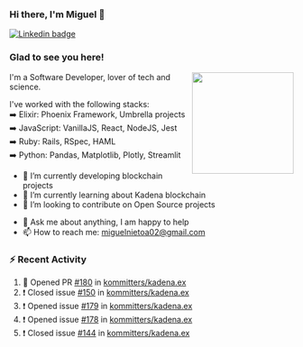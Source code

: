 ### Hi there, I'm Miguel 👋

<a href="https://linkedin.com/in/miguelnietoa/" target="_blank" rel="noopener noreferrer">
  <img src="https://img.shields.io/badge/-LinkedIn-0e76a8?style=flat-square&logo=Linkedin&logoColor=white" alt="Linkedin badge">
</a>
<!-- [![Website Badge](https://img.shields.io/badge/Website-3b5998?style=flat-square&logo=google-chrome&logoColor=white)](#notavailablenow#) 

<img src="https://i.imgur.com/tbrLrt5.gif" width=400 alt="Coding GIF" align="right"/>
-->


### Glad to see you here!
<a href="https://github.com/miguelnietoa"><img src="https://github-readme-stats.vercel.app/api?username=miguelnietoa&show_icons=true&hide_border=true&count_private=true&include_all_commits=true&theme=tokyonight" height="180em" align="right"/></a>
I'm a Software Developer, lover of tech and science. 

I've worked with the following stacks:\
➡️ Elixir: Phoenix Framework, Umbrella projects\
➡️ JavaScript: VanillaJS, React, NodeJS, Jest\
➡️ Ruby: Rails, RSpec, HAML\
➡️ Python: Pandas, Matplotlib, Plotly, Streamlit

- 🔭 I’m currently developing blockchain projects
- 🌱 I’m currently learning about Kadena blockchain
- 👯 I’m looking to contribute on Open Source projects
<!-- 
- 😄 I just finished a Machine Learning course! 
- 🤔 I’m looking for help with ...
-->
- 💬 Ask me about anything, I am happy to help
- 📫 How to reach me: miguelnietoa02@gmail.com


### ⚡ Recent Activity

<!--START_SECTION:activity-->
1. 💪 Opened PR [#180](https://github.com/kommitters/kadena.ex/pull/180) in [kommitters/kadena.ex](https://github.com/kommitters/kadena.ex)
2. ❗️ Closed issue [#150](https://github.com/kommitters/kadena.ex/issues/150) in [kommitters/kadena.ex](https://github.com/kommitters/kadena.ex)
3. ❗️ Opened issue [#179](https://github.com/kommitters/kadena.ex/issues/179) in [kommitters/kadena.ex](https://github.com/kommitters/kadena.ex)
4. ❗️ Opened issue [#178](https://github.com/kommitters/kadena.ex/issues/178) in [kommitters/kadena.ex](https://github.com/kommitters/kadena.ex)
5. ❗️ Closed issue [#144](https://github.com/kommitters/kadena.ex/issues/144) in [kommitters/kadena.ex](https://github.com/kommitters/kadena.ex)
<!--END_SECTION:activity-->
